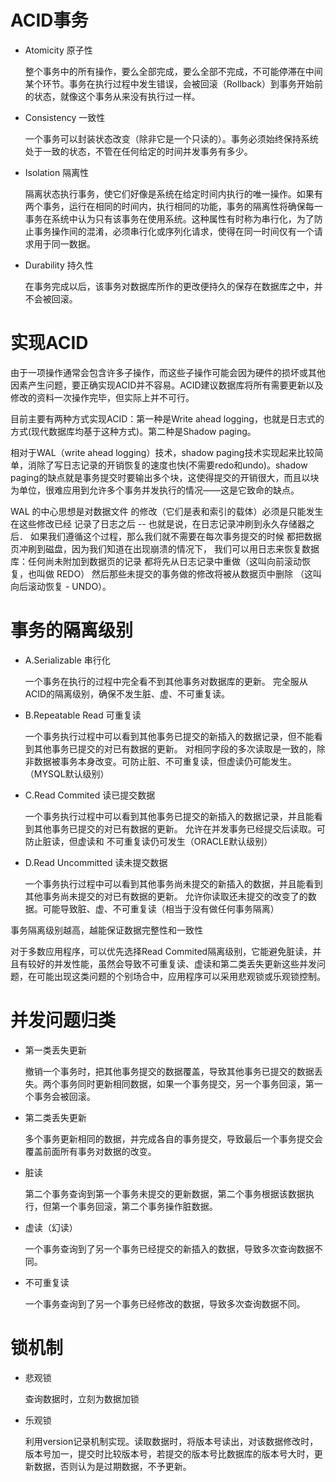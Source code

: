 
# ACID事务

* Atomicity 原子性

  整个事务中的所有操作，要么全部完成，要么全部不完成，不可能停滞在中间某个环节。事务在执行过程中发生错误，会被回滚（Rollback）到事务开始前的状态，就像这个事务从来没有执行过一样。

* Consistency 一致性

  一个事务可以封装状态改变（除非它是一个只读的）。事务必须始终保持系统处于一致的状态，不管在任何给定的时间并发事务有多少。

* Isolation 隔离性

  隔离状态执行事务，使它们好像是系统在给定时间内执行的唯一操作。如果有两个事务，运行在相同的时间内，执行相同的功能，事务的隔离性将确保每一事务在系统中认为只有该事务在使用系统。这种属性有时称为串行化，为了防止事务操作间的混淆，必须串行化或序列化请求，使得在同一时间仅有一个请求用于同一数据。

* Durability 持久性

  在事务完成以后，该事务对数据库所作的更改便持久的保存在数据库之中，并不会被回滚。

# 实现ACID

由于一项操作通常会包含许多子操作，而这些子操作可能会因为硬件的损坏或其他因素产生问题，要正确实现ACID并不容易。ACID建议数据库将所有需要更新以及修改的资料一次操作完毕，但实际上并不可行。

目前主要有两种方式实现ACID：第一种是Write ahead logging，也就是日志式的方式(现代数据库均基于这种方式)。第二种是Shadow paging。

相对于WAL（write ahead logging）技术，shadow paging技术实现起来比较简单，消除了写日志记录的开销恢复的速度也快(不需要redo和undo)。shadow paging的缺点就是事务提交时要输出多个块，这使得提交的开销很大，而且以块为单位，很难应用到允许多个事务并发执行的情况——这是它致命的缺点。

WAL 的中心思想是对数据文件 的修改（它们是表和索引的载体）必须是只能发生在这些修改已经 记录了日志之后 -- 也就是说，在日志记录冲刷到永久存储器之后． 如果我们遵循这个过程，那么我们就不需要在每次事务提交的时候 都把数据页冲刷到磁盘，因为我们知道在出现崩溃的情况下， 我们可以用日志来恢复数据库：任何尚未附加到数据页的记录 都将先从日志记录中重做（这叫向前滚动恢复，也叫做 REDO） 然后那些未提交的事务做的修改将被从数据页中删除 （这叫向后滚动恢复 - UNDO）。



# 事务的隔离级别

* A.Serializable 串行化

  一个事务在执行的过程中完全看不到其他事务对数据库的更新。
  完全服从ACID的隔离级别，确保不发生脏、虚、不可重复读。

* B.Repeatable Read 可重复读

  一个事务执行过程中可以看到其他事务已提交的新插入的数据记录，但不能看到其他事务已提交的对已有数据的更新。
  对相同字段的多次读取是一致的，除非数据被事务本身改变。可防止脏、不可重复读，但虚读仍可能发生。（MYSQL默认级别）

* C.Read Commited 读已提交数据

  一个事务执行过程中可以看到其他事务已提交的新插入的数据记录，并且能看到其他事务已提交的对已有数据的更新。
  允许在并发事务已经提交后读取。可防止脏读，但虚读和 不可重复读仍可发生（ORACLE默认级别）

* D.Read Uncommitted 读未提交数据

  一个事务执行过程中可以看到其他事务尚未提交的新插入的数据，并且能看到其他事务尚未提交的对已有数据的更新。
  允许你读取还未提交的改变了的数据。可能导致脏、虚、不可重复读（相当于没有做任何事务隔离）

事务隔离级别越高，越能保证数据完整性和一致性

对于多数应用程序，可以优先选择Read Commited隔离级别，它能避免脏读，并且有较好的并发性能，虽然会导致不可重复读、虚读和第二类丢失更新这些并发问题，在可能出现这类问题的个别场合中，应用程序可以采用悲观锁或乐观锁控制。

# 并发问题归类

* 第一类丢失更新

  撤销一个事务时，把其他事务提交的数据覆盖，导致其他事务已提交的数据丢失。两个事务同时更新相同数据，如果一个事务提交，另一个事务回滚，第一个事务会被回滚。

* 第二类丢失更新

  多个事务更新相同的数据，并完成各自的事务提交，导致最后一个事务提交会覆盖前面所有事务对数据的改变。
  
* 脏读

  第二个事务查询到第一个事务未提交的更新数据，第二个事务根据该数据执行，但第一个事务回滚，第二个事务操作脏数据。

* 虚读（幻读）

  一个事务查询到了另一个事务已经提交的新插入的数据，导致多次查询数据不同。

* 不可重复读

  一个事务查询到了另一个事务已经修改的数据，导致多次查询数据不同。
  
# 锁机制
* 悲观锁

  查询数据时，立刻为数据加锁
  
* 乐观锁

  利用version记录机制实现。读取数据时，将版本号读出，对该数据修改时，版本号加一，提交时比较版本号，若提交的版本号比数据库的版本号大时，更新数据，否则认为是过期数据，不予更新。

